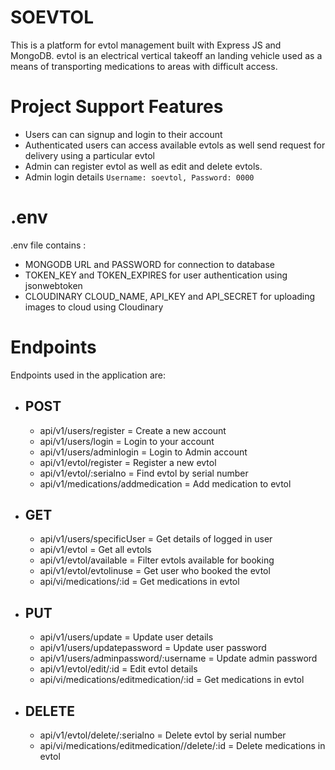 # SOEVTOL
This is a platform for evtol management built with Express JS and MongoDB.
evtol is an electrical vertical takeoff an landing vehicle used as a means of transporting medications to areas with difficult access.

# Project Support Features
* Users can can signup and login to their account
* Authenticated users can access available evtols as well send request for delivery using a particular evtol
* Admin can register evtol as well as edit and delete evtols.
* Admin login details `Username: soevtol, Password: 0000`

# .env
.env file contains :
* MONGODB URL and PASSWORD for connection to database
* TOKEN_KEY and TOKEN_EXPIRES for user authentication using jsonwebtoken
* CLOUDINARY CLOUD_NAME, API_KEY and API_SECRET for uploading images to cloud using Cloudinary

# Endpoints
Endpoints used in the application are:

* ## POST
  * api/v1/users/register = Create a new account
  * api/v1/users/login = Login to your account
  * api/v1/users/adminlogin = Login to Admin account
  * api/v1/evtol/register = Register a new evtol
  * api/v1/evtol/:serialno = Find evtol by serial number
  * api/v1/medications/addmedication = Add medication to evtol
  
* ## GET
  * api/v1/users/specificUser = Get details of logged in user
  * api/v1/evtol = Get all evtols
  * api/v1/evtol/available = Filter evtols available for booking
  * api/v1/evtol/evtolinuse = Get user who booked the evtol
  * api/vi/medications/:id = Get medications in evtol
  
* ## PUT
  * api/v1/users/update = Update user details
  * api/v1/users/updatepassword = Update user password
  * api/v1/users/adminpassword/:username = Update admin password
  * api/v1/evtol/edit/:id = Edit evtol details
  * api/vi/medications/editmedication/:id = Get medications in evtol
  
* ## DELETE
  * api/v1/evtol/delete/:serialno = Delete evtol by serial number
  * api/vi/medications/editmedication//delete/:id = Delete medications in evtol
